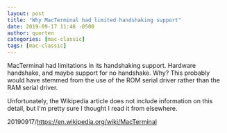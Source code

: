 ```yaml
---
layout: post
title: "Why MacTerminal had limited handshaking support"
date: 2019-09-17 11:48 -0500
author: quorten
categories: [mac-classic]
tags: [mac-classic]
---
```


MacTerminal had limitations in its handshaking support.  Hardware
handshake, and maybe support for no handshake.  Why?  This probably
would have stemmed from the use of the ROM serial driver rather than
the RAM serial driver.

Unfortunately, the Wikipedia article does not include information on
this detail, but I'm pretty sure I thought I read it from elsewhere.

20190917/https://en.wikipedia.org/wiki/MacTerminal
